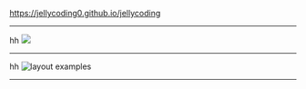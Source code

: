 https://jellycoding0.github.io/jellycoding

---
hh
<img src="screenshot.png">




---
hh
![layout examples](screenshot-layouts.png)

---